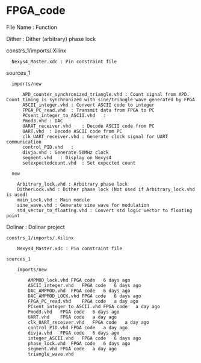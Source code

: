 # FPGA_code

File Name  :   Function

Dither    :    Dither (arbitrary) phase lock

  constrs_1/imports/.Xilinx

      Nexys4_Master.xdc : Pin constraint file

  sources_1
  
      imports/new
      
          APD_counter_synchronized_triangle.vhd	: Count signal from APD. Count timing is synchronized with sine/triangle wave generated by FPGA
          ASCII_integer.vhd	: Convert ASCII code to integer
          FPGA_PC_read.vhd	: Transmit data from FPGA to PC          
          PCsent_integer_to_ASCII.vhd	: 	          
          Pmod3.vhd	: DAC          
          UARAT_receiver.vhd	: Decode ASCII code from PC          
          UART.vhd	: Decode ASCII code from PC	          
          clk_UART_receiver.vhd	: Generate clock signal for UART communication	          
          control_PID.vhd	: 	          
          divja.vhd	: Generate 50MHz clock	          
          segment.vhd	: Display on Nexys4	          
          setexpectedcount.vhd	: Set expected count
      
      new
      
        Arbitrary_lock.vhd : Arbitrary phase lock
        DitherLock.vhd : Dither phase lock (Not used if Arbitrary_lock.vhd is used)
        main_Lock.vhd : Main module
        sine_wave.vhd : Generate sine wave for modulation
        std_vector_to_floating.vhd : Convert std logic vector to floating point

Dolinar   :    Dolinar project

    constrs_1/imports/.Xilinx
    
        Nexys4_Master.xdc : Pin constraint file
        
    sources_1    
        
        imports/new
            
            AMPMOD_lock.vhd	FPGA code	6 days ago
            ASCII_integer.vhd	FPGA code	6 days ago
            DAC_AMPMOD.vhd	FPGA code	6 days ago
            DAC_AMPMOD_LOCK.vhd	FPGA code	6 days ago
            FPGA_PC_read.vhd	FPGA code	a day ago
            PCsent_integer_to_ASCII.vhd	FPGA code	a day ago
            Pmod3.vhd	FPGA code	6 days ago
            UART.vhd	FPGA code	a day ago
            clk_UART_receiver.vhd	FPGA code	a day ago
            control_PID.vhd	FPGA code	a day ago
            divja.vhd	FPGA code	6 days ago
            integer_ASCII.vhd	FPGA code	6 days ago
            phase_lock.vhd	FPGA code	6 days ago
            segment.vhd	FPGA code	a day ago
            triangle_wave.vhd
            
        
        
        
        
